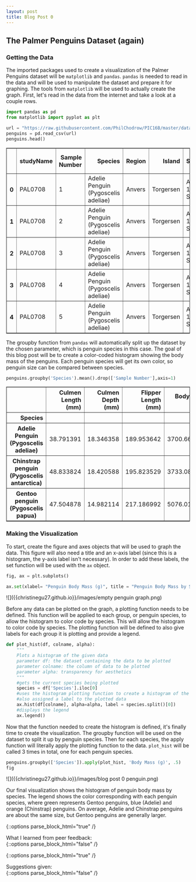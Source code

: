 ```yaml
---
layout: post
title: Blog Post 0
---
```


## The Palmer Penguins Dataset (again)

### Getting the Data

The imported packages used to create a visualization of the Palmer Penguins dataset will be `matplotlib` and `pandas`. `pandas` is needed to read in the data and will be used to manipulate the dataset and prepare it for graphing. The tools from `matplotlib` will be used to actually create the graph. First, let's read in the data from the internet and take a look at a couple rows.

```python
import pandas as pd
from matplotlib import pyplot as plt

url = "https://raw.githubusercontent.com/PhilChodrow/PIC16B/master/datasets/palmer_penguins.csv"
penguins = pd.read_csv(url)
penguins.head()
```

<div>
<style scoped>
    .dataframe tbody tr th:only-of-type {
        vertical-align: middle;
    }

    .dataframe tbody tr th {
        vertical-align: top;
    }

    .dataframe thead th {
        text-align: right;
    }
</style>
<table border="1" class="dataframe">
  <thead>
    <tr style="text-align: right;">
      <th></th>
      <th>studyName</th>
      <th>Sample Number</th>
      <th>Species</th>
      <th>Region</th>
      <th>Island</th>
      <th>Stage</th>
      <th>Individual ID</th>
      <th>Clutch Completion</th>
      <th>Date Egg</th>
      <th>Culmen Length (mm)</th>
      <th>Culmen Depth (mm)</th>
      <th>Flipper Length (mm)</th>
      <th>Body Mass (g)</th>
      <th>Sex</th>
      <th>Delta 15 N (o/oo)</th>
      <th>Delta 13 C (o/oo)</th>
      <th>Comments</th>
    </tr>
  </thead>
  <tbody>
    <tr>
      <th>0</th>
      <td>PAL0708</td>
      <td>1</td>
      <td>Adelie Penguin (Pygoscelis adeliae)</td>
      <td>Anvers</td>
      <td>Torgersen</td>
      <td>Adult, 1 Egg Stage</td>
      <td>N1A1</td>
      <td>Yes</td>
      <td>11/11/07</td>
      <td>39.1</td>
      <td>18.7</td>
      <td>181.0</td>
      <td>3750.0</td>
      <td>MALE</td>
      <td>NaN</td>
      <td>NaN</td>
      <td>Not enough blood for isotopes.</td>
    </tr>
    <tr>
      <th>1</th>
      <td>PAL0708</td>
      <td>2</td>
      <td>Adelie Penguin (Pygoscelis adeliae)</td>
      <td>Anvers</td>
      <td>Torgersen</td>
      <td>Adult, 1 Egg Stage</td>
      <td>N1A2</td>
      <td>Yes</td>
      <td>11/11/07</td>
      <td>39.5</td>
      <td>17.4</td>
      <td>186.0</td>
      <td>3800.0</td>
      <td>FEMALE</td>
      <td>8.94956</td>
      <td>-24.69454</td>
      <td>NaN</td>
    </tr>
    <tr>
      <th>2</th>
      <td>PAL0708</td>
      <td>3</td>
      <td>Adelie Penguin (Pygoscelis adeliae)</td>
      <td>Anvers</td>
      <td>Torgersen</td>
      <td>Adult, 1 Egg Stage</td>
      <td>N2A1</td>
      <td>Yes</td>
      <td>11/16/07</td>
      <td>40.3</td>
      <td>18.0</td>
      <td>195.0</td>
      <td>3250.0</td>
      <td>FEMALE</td>
      <td>8.36821</td>
      <td>-25.33302</td>
      <td>NaN</td>
    </tr>
    <tr>
      <th>3</th>
      <td>PAL0708</td>
      <td>4</td>
      <td>Adelie Penguin (Pygoscelis adeliae)</td>
      <td>Anvers</td>
      <td>Torgersen</td>
      <td>Adult, 1 Egg Stage</td>
      <td>N2A2</td>
      <td>Yes</td>
      <td>11/16/07</td>
      <td>NaN</td>
      <td>NaN</td>
      <td>NaN</td>
      <td>NaN</td>
      <td>NaN</td>
      <td>NaN</td>
      <td>NaN</td>
      <td>Adult not sampled.</td>
    </tr>
    <tr>
      <th>4</th>
      <td>PAL0708</td>
      <td>5</td>
      <td>Adelie Penguin (Pygoscelis adeliae)</td>
      <td>Anvers</td>
      <td>Torgersen</td>
      <td>Adult, 1 Egg Stage</td>
      <td>N3A1</td>
      <td>Yes</td>
      <td>11/16/07</td>
      <td>36.7</td>
      <td>19.3</td>
      <td>193.0</td>
      <td>3450.0</td>
      <td>FEMALE</td>
      <td>8.76651</td>
      <td>-25.32426</td>
      <td>NaN</td>
    </tr>
  </tbody>
</table>
</div>

The groupby function from `pandas` will automatically split up the dataset by the chosen parameter, which is penguin species in this case. The goal of this blog post will be to create a color-coded histogram showing the body mass of the penguins. Each penguin species will get its own color, so penguin size can be compared between species. 

```python
penguins.groupby('Species').mean().drop(['Sample Number'],axis=1)
```
<div>
<style scoped>
    .dataframe tbody tr th:only-of-type {
        vertical-align: middle;
    }

    .dataframe tbody tr th {
        vertical-align: top;
    }

    .dataframe thead th {
        text-align: right;
    }
</style>
<table border="1" class="dataframe">
  <thead>
    <tr style="text-align: right;">
      <th></th>
      <th>Culmen Length (mm)</th>
      <th>Culmen Depth (mm)</th>
      <th>Flipper Length (mm)</th>
      <th>Body Mass (g)</th>
      <th>Delta 15 N (o/oo)</th>
      <th>Delta 13 C (o/oo)</th>
    </tr>
    <tr>
      <th>Species</th>
      <th></th>
      <th></th>
      <th></th>
      <th></th>
      <th></th>
      <th></th>
    </tr>
  </thead>
  <tbody>
    <tr>
      <th>Adelie Penguin (Pygoscelis adeliae)</th>
      <td>38.791391</td>
      <td>18.346358</td>
      <td>189.953642</td>
      <td>3700.662252</td>
      <td>8.859733</td>
      <td>-25.804194</td>
    </tr>
    <tr>
      <th>Chinstrap penguin (Pygoscelis antarctica)</th>
      <td>48.833824</td>
      <td>18.420588</td>
      <td>195.823529</td>
      <td>3733.088235</td>
      <td>9.356155</td>
      <td>-24.546542</td>
    </tr>
    <tr>
      <th>Gentoo penguin (Pygoscelis papua)</th>
      <td>47.504878</td>
      <td>14.982114</td>
      <td>217.186992</td>
      <td>5076.016260</td>
      <td>8.245338</td>
      <td>-26.185298</td>
    </tr>
  </tbody>
</table>
</div>

### Making the Visualization

To start, create the figure and axes objects that will be used to graph the data. This figure will also need a title and an x-axis label (since this is a histogram, the y-axis label isn't necessary). In order to add these labels, the set function will be used with the `ax` object.

```python
fig, ax = plt.subplots()

ax.set(xlabel= "Penguin Body Mass (g)", title = "Penguin Body Mass by Species")
```
![]({{christinegu27.github.io}}/images/empty penguin graph.png)

Before any data can be plotted on the graph, a plotting function needs to be defined. This function will be applied to each group, or penguin species, to allow the histogram to color code by species.  This will allow the histogram  to color code by  species. The plotting function will be defined to also give labels for each group it is plotting and provide a legend.

```python
def plot_hist(df, colname, alpha):
    """
    Plots a histogram of the given data
    parameter df: the dataset containing the data to be plotted
    parameter colname: the column of data to be plotted
    parameter alpha: transparency for aesthetics
    """
    #gets the current species being plotted
    species = df['Species'].iloc[0]
    #uses the histogram plotting function to create a histogram of the penguin mass
    #also assigned a label to the plotted data
    ax.hist(df[colname], alpha=alpha, label = species.split()[0])
    #displays the legend
    ax.legend()
```
Now that the function needed to create the histogram is defined, it's finally time to create the visualization. The groupby function will be used on the dataset to split it up by penguin species. Then for each species, the apply function will literally apply the plotting function to the data. `plot_hist` will be called 3 times in total, one for each penguin species.

```python
penguins.groupby(['Species']).apply(plot_hist, 'Body Mass (g)', .5)
fig
```
![]({{christinegu27.github.io}}/images/blog post 0 penguin.png)

Our final visualization shows the histogram of penguin body mass by species. The legend shows the color corresponding with each penguin species, where green represents Gentoo penguins, blue (Adelie) and orange (Chinstrap) penguins. On average, Adelie and Chinstrap penguins are about the same size, but Gentoo penguins are generally larger.

{::options parse_block_html="true" /}
<div class="got-help">
What I learned from peer feedback: 
</div>
{::options parse_block_html="false" /}

{::options parse_block_html="true" /}
<div class="gave-help">
Suggestions given: 
</div>
{::options parse_block_html="false" /}